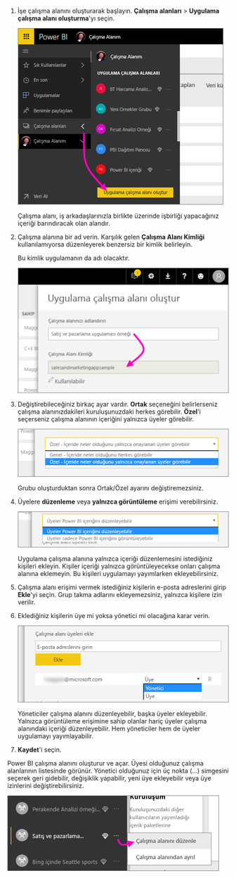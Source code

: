 1. İşe çalışma alanını oluşturarak başlayın. **Çalışma alanları** > **Uygulama çalışma alanı oluşturma**'yı seçin.
   
     ![Uygulama çalışma alanı oluşturma](media/powerbi-service-create-app-workspace/power-bi-create-app-workspace.png)
   
    Çalışma alanı, iş arkadaşlarınızla birlikte üzerinde işbirliği yapacağınız içeriği barındıracak olan alandır.

2. Çalışma alanına bir ad verin. Karşılık gelen **Çalışma Alanı Kimliği** kullanılamıyorsa düzenleyerek benzersiz bir kimlik belirleyin.
   
     Bu kimlik uygulamanın da adı olacaktır.
   
     ![Çalışma alanını adlandırma](media/powerbi-service-create-app-workspace/power-bi-apps-create-workspace-name.png)

3. Değiştirebileceğiniz birkaç ayar vardır. **Ortak** seçeneğini belirlerseniz çalışma alanınızdakileri kuruluşunuzdaki herkes görebilir. **Özel**'i seçerseniz çalışma alanının içeriğini yalnızca üyeler görebilir.
   
     ![Özel veya Ortak ayarını yapın](media/powerbi-service-create-app-workspace/power-bi-apps-create-workspace-private-public.png)
   
    Grubu oluşturduktan sonra Ortak/Özel ayarını değiştiremezsiniz.

4. Üyelere **düzenleme** veya **yalnızca görüntüleme** erişimi verebilirsiniz.
   
     ![Düzenleme veya yalnızca görüntüleme ayarı](media/powerbi-service-create-app-workspace/power-bi-apps-create-workspace-members-edit.png)
   
     Uygulama çalışma alanına yalnızca içeriği düzenlemesini istediğiniz kişileri ekleyin. Kişiler içeriği yalnızca görüntüleyecekse onları çalışma alanına eklemeyin. Bu kişileri uygulamayı yayımlarken ekleyebilirsiniz.

5. Çalışma alanı erişimi vermek istediğiniz kişilerin e-posta adreslerini girip **Ekle**'yi seçin. Grup takma adlarını ekleyemezsiniz, yalnızca kişilere izin verilir.

6. Eklediğiniz kişilerin üye mi yoksa yönetici mi olacağına karar verin.
   
     ![Üye veya yönetici olarak ayarlama](media/powerbi-service-create-app-workspace/power-bi-apps-create-workspace-admin.png)
   
    Yöneticiler çalışma alanını düzenleyebilir, başka üyeler ekleyebilir. Yalnızca görüntüleme erişimine sahip olanlar hariç üyeler çalışma alanındaki içeriği düzenleyebilir. Hem yöneticiler hem de üyeler uygulamayı yayımlayabilir.

7. **Kaydet**'i seçin.

Power BI çalışma alanını oluşturur ve açar. Üyesi olduğunuz çalışma alanlarının listesinde görünür. Yönetici olduğunuz için üç nokta (…) simgesini seçerek geri gidebilir, değişiklik yapabilir, yeni üye ekleyebilir veya üye izinlerini değiştirebilirsiniz.

![Çalışma alanını düzenleme](media/powerbi-service-create-app-workspace/power-bi-apps-edit-workspace-ellipsis.png)

